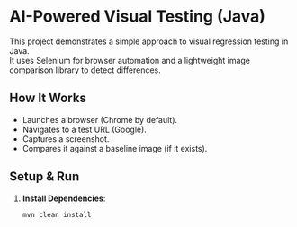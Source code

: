 # AI-Powered Visual Testing (Java)

This project demonstrates a simple approach to visual regression testing in Java.  
It uses Selenium for browser automation and a lightweight image comparison library to detect differences.

## How It Works
- Launches a browser (Chrome by default).
- Navigates to a test URL (Google).
- Captures a screenshot.
- Compares it against a baseline image (if it exists).

## Setup & Run
1. **Install Dependencies**:
   ```bash
   mvn clean install
